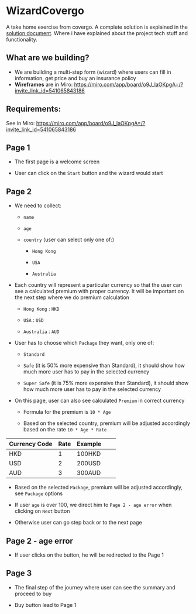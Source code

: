 # WizardCovergo

A take home exercise from covergo. A complete solution is explained in the [solution document](solution.md). Where i have explained about the project tech stuff and functionality.

## What are we building?

- We are building a multi-step form (wizard) where users can fill in information, get price and buy an insurance policy
- **Wireframes** are in Miro: https://miro.com/app/board/o9J_laOKpgA=/?invite_link_id=541065843186

## Requirements:

See in Miro: https://miro.com/app/board/o9J_laOKpgA=/?invite_link_id=541065843186

Page 1
------

-   The first page is a welcome screen

-   User can click on the `Start` button and the wizard would start

Page 2
------

-   We need to collect:

    -   `name`

    -   `age`

    -   `country` (user can select only one of:)

        -   `Hong Kong`

        -   `USA`

        -   `Australia`

-   Each country will represent a particular currency so that the user can see a calculated premium with proper currency. It will be important on the next step where we do premium calculation

    -   `Hong Kong` : `HKD`

    -   `USA` : `USD`

    -   `Australia` : `AUD`

-   User has to choose which `Package` they want, only one of:

    -   `Standard`

    -   `Safe` (it is 50% more expensive than Standard), it should show how much more user has to pay in the selected currency

    -   `Super Safe` (it is 75% more expensive than Standard), it should show how much more user has to pay in the selected currency

-   On this page, user can also see calculated `Premium` in correct currency

    -   Formula for the premium is `10 * Age`

    -   Based on the selected country, premium will be adjusted accordingly based on the rate `10 * Age * Rate`

| **Currency Code**  | **Rate** | **Example** |   |   |
|---------------|------|---------|---|---|
| HKD           | 1    | 100HKD  |   |   |
| USD           | 2    | 200USD  |   |   |
| AUD           | 3    | 300AUD  |   |   |

-   Based on the selected `Package`, premium will be adjusted accordingly, see `Package` options

-   If user `age` is over 100, we direct him to `Page 2 - age error` when clicking on `Next` button

-   Otherwise user can go step back or to the next page

Page 2 - age error
------------------

-   If user clicks on the button, he will be redirected to the Page 1

Page 3
------

-   The final step of the journey where user can see the summary and proceed to buy

-   Buy button lead to Page 1
